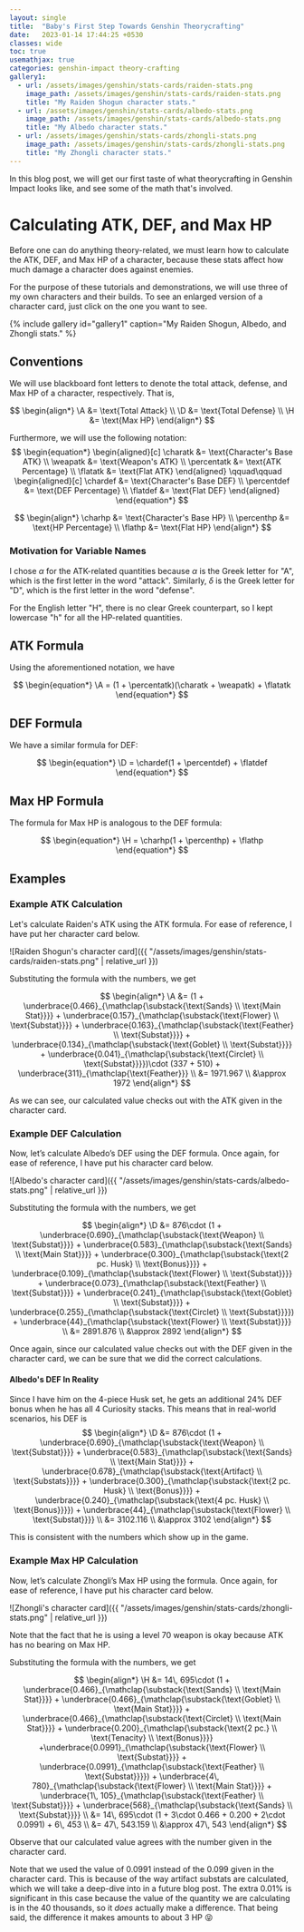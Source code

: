 ```yaml
---
layout: single
title:  "Baby's First Step Towards Genshin Theorycrafting"
date:   2023-01-14 17:44:25 +0530
classes: wide
toc: true
usemathjax: true
categories: genshin-impact theory-crafting
gallery1:
  - url: /assets/images/genshin/stats-cards/raiden-stats.png
    image_path: /assets/images/genshin/stats-cards/raiden-stats.png
    title: "My Raiden Shogun character stats."
  - url: /assets/images/genshin/stats-cards/albedo-stats.png
    image_path: /assets/images/genshin/stats-cards/albedo-stats.png
    title: "My Albedo character stats."
  - url: /assets/images/genshin/stats-cards/zhongli-stats.png
    image_path: /assets/images/genshin/stats-cards/zhongli-stats.png
    title: "My Zhongli character stats."
---
```


In this blog post, we will get our first taste of what theorycrafting in Genshin Impact looks like, and see some of the math that's involved.

# Calculating ATK, DEF, and Max HP

Before one can do anything theory-related, we must learn how to calculate the ATK, DEF, and Max HP of a character, because these stats affect how much damage a character does against enemies.

For the purpose of these tutorials and demonstrations, we will use three of my own characters and their builds. To see an enlarged version of a character card, just click on the one you want to see.

{% include gallery id="gallery1" caption="My Raiden Shogun, Albedo, and Zhongli stats." %}

## Conventions

We will use blackboard font letters to denote the total attack, defense, and Max HP of a character, respectively. That is,

$$
\newcommand{\A}{\mathbb{A}}
\newcommand{\D}{\mathbb{D}}
\newcommand{\H}{\mathbb{H}}
$$
$$
\newcommand{\charatk}{\alpha_{\text{char}}}
\newcommand{\weapatk}{\alpha_{\text{weap}}}
\newcommand{\percentatk}{\wp_{\scriptsize\text{ATK}}}
\newcommand{\flatatk}{\alpha_{\text{flat}}}
$$
$$
\newcommand{\chardef}{\delta_{\text{char}}}
\newcommand{\percentdef}{\wp_{\scriptsize\text{DEF}}}
\newcommand{\flatdef}{\delta_{\text{flat}}}
$$
$$
\newcommand{\charhp}{h_{\text{char}}}
\newcommand{\percenthp}{\wp_{\scriptsize\text{HP}}}
\newcommand{\flathp}{h_{\text{flat}}}
$$
$$
\begin{align*}
\A &= \text{Total Attack} \\
\D &= \text{Total Defense} \\
\H &= \text{Max HP}
\end{align*}
$$

Furthermore, we will use the following notation:
$$
\begin{equation*}
\begin{aligned}[c]
\charatk &= \text{Character's Base ATK} \\
\weapatk &= \text{Weapon's ATK} \\
\percentatk &= \text{ATK Percentage} \\
\flatatk &= \text{Flat ATK}
\end{aligned}
\qquad\qquad
\begin{aligned}[c]
\chardef &= \text{Character's Base DEF} \\
\percentdef &= \text{DEF Percentage} \\
\flatdef &= \text{Flat DEF}
\end{aligned}
\end{equation*}
$$

$$
\begin{align*}
\charhp &= \text{Character's Base HP} \\
\percenthp &= \text{HP Percentage} \\
\flathp &= \text{Flat HP}
\end{align*}
$$

### Motivation for Variable Names

I chose $\alpha$ for the ATK-related quantities because $\alpha$ is the Greek letter for "A", which is the first letter in the word "attack". Similarly, $\delta$ is the Greek letter for "D", which is the first letter in the word "defense".

For the English letter "H", there is no clear Greek counterpart, so I kept lowercase "h" for all the HP-related quantities.

## ATK Formula

Using the aforementioned notation, we have

$$
\begin{equation*}
\A = (1 + \percentatk)(\charatk + \weapatk) + \flatatk
\end{equation*}
$$

## DEF Formula

We have a similar formula for DEF:

$$
\begin{equation*}
\D = \chardef(1 + \percentdef) + \flatdef
\end{equation*}
$$

## Max HP Formula

The formula for Max HP is analogous to the DEF formula:

$$
\begin{equation*}
\H = \charhp(1 + \percenthp) + \flathp
\end{equation*}
$$

## Examples

### Example ATK Calculation

Let's calculate Raiden's ATK using the ATK formula. For ease of reference, I have put her character card below.

![Raiden Shogun's character card]({{ "/assets/images/genshin/stats-cards/raiden-stats.png" | relative_url }})

Substituting the formula with the numbers, we get

$$
\begin{align*}
\A &= (1 + \underbrace{0.466}_{\mathclap{\substack{\text{Sands} \\ \text{Main Stat}}}} + \underbrace{0.157}_{\mathclap{\substack{\text{Flower} \\ \text{Substat}}}} + \underbrace{0.163}_{\mathclap{\substack{\text{Feather} \\ \text{Substat}}}} + \underbrace{0.134}_{\mathclap{\substack{\text{Goblet} \\ \text{Substat}}}} + \underbrace{0.041}_{\mathclap{\substack{\text{Circlet} \\ \text{Substat}}}})\cdot (337 + 510) + \underbrace{311}_{\mathclap{\text{Feather}}} \\
&= 1971.967 \\
&\approx 1972
\end{align*}
$$

As we can see, our calculated value checks out with the ATK given in the character card.

### Example DEF Calculation

Now, let’s calculate Albedo’s DEF using the DEF formula. Once again, for ease of reference, I have put his character card below.

![Albedo's character card]({{ "/assets/images/genshin/stats-cards/albedo-stats.png" | relative_url }})

Substituting the formula with the numbers, we get

$$
\begin{align*}
\D &= 876\cdot (1 + \underbrace{0.690}_{\mathclap{\substack{\text{Weapon} \\ \text{Substat}}}} + \underbrace{0.583}_{\mathclap{\substack{\text{Sands} \\ \text{Main Stat}}}} + \underbrace{0.300}_{\mathclap{\substack{\text{2 pc. Husk} \\ \text{Bonus}}}} + \underbrace{0.109}_{\mathclap{\substack{\text{Flower} \\ \text{Substat}}}} + \underbrace{0.073}_{\mathclap{\substack{\text{Feather} \\ \text{Substat}}}} + \underbrace{0.241}_{\mathclap{\substack{\text{Goblet} \\ \text{Substat}}}} + \underbrace{0.255}_{\mathclap{\substack{\text{Circlet} \\ \text{Substat}}}}) + \underbrace{44}_{\mathclap{\substack{\text{Flower} \\ \text{Substat}}}} \\
&= 2891.876 \\
&\approx 2892
\end{align*}
$$

Once again, since our calculated value checks out with the DEF given in the character card, we can be sure that we did the correct calculations.

#### Albedo's DEF In Reality

Since I have him on the 4-piece Husk set, he gets an additional 24% DEF bonus when he has all 4 Curiosity stacks. This means that in real-world scenarios, his DEF is
$$
\begin{align*}
\D &= 876\cdot (1 + \underbrace{0.690}_{\mathclap{\substack{\text{Weapon} \\ \text{Substat}}}} + \underbrace{0.583}_{\mathclap{\substack{\text{Sands} \\ \text{Main Stat}}}} + \underbrace{0.678}_{\mathclap{\substack{\text{Artifact} \\ \text{Substats}}}} + \underbrace{0.300}_{\mathclap{\substack{\text{2 pc. Husk} \\ \text{Bonus}}}}  + \underbrace{0.240}_{\mathclap{\substack{\text{4 pc. Husk} \\ \text{Bonus}}}}) + \underbrace{44}_{\mathclap{\substack{\text{Flower} \\ \text{Substat}}}} \\
&= 3102.116 \\
&\approx 3102
\end{align*}
$$

This is consistent with the numbers which show up in the game.

### Example Max HP Calculation

Now, let’s calculate Zhongli’s Max HP using the formula. Once again, for ease of reference, I have put his character card below.

![Zhongli's character card]({{ "/assets/images/genshin/stats-cards/zhongli-stats.png" | relative_url }})

Note that the fact that he is using a level 70 weapon is okay because ATK has no bearing on Max HP.

Substituting the formula with the numbers, we get

$$
\begin{align*}
\H &= 14\, 695\cdot (1 + \underbrace{0.466}_{\mathclap{\substack{\text{Sands} \\ \text{Main Stat}}}} + \underbrace{0.466}_{\mathclap{\substack{\text{Goblet} \\ \text{Main Stat}}}} + \underbrace{0.466}_{\mathclap{\substack{\text{Circlet} \\ \text{Main Stat}}}} + \underbrace{0.200}_{\mathclap{\substack{\text{2 pc.} \\ \text{Tenacity} \\ \text{Bonus}}}} +\underbrace{0.0991}_{\mathclap{\substack{\text{Flower} \\ \text{Substat}}}} + \underbrace{0.0991}_{\mathclap{\substack{\text{Feather} \\ \text{Substat}}}}) + \underbrace{4\, 780}_{\mathclap{\substack{\text{Flower} \\ \text{Main Stat}}}} + \underbrace{1\, 105}_{\mathclap{\substack{\text{Feather} \\ \text{Substat}}}} + \underbrace{568}_{\mathclap{\substack{\text{Sands} \\ \text{Substat}}}} \\
&= 14\, 695\cdot (1 + 3\cdot 0.466 + 0.200 + 2\cdot 0.0991) + 6\, 453 \\
&= 47\, 543.159 \\
&\approx 47\, 543
\end{align*}
$$

Observe that our calculated value agrees with the number given in the character card.

Note that we used the value of $0.0991$ instead of the $0.099$ given in the character card. This is because of the way artifact substats are calculated, which we will take a deep-dive into in a future blog post. The extra $0.01\%$ is significant in this case because the value of the quantity we are calculating is in the $40$ thousands, so it _does_ actually make a difference. That being said, the difference it makes amounts to about $3$ HP :stuck_out_tongue_closed_eyes:
